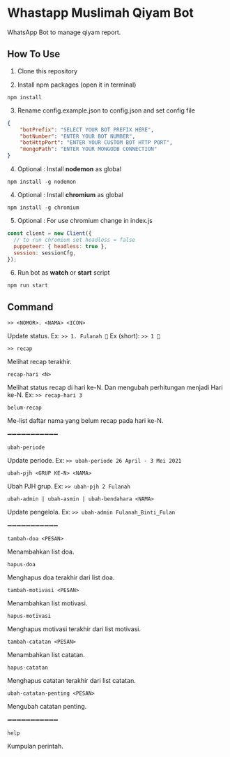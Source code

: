 # Whastapp Muslimah Qiyam Bot

WhatsApp Bot to manage qiyam report.

## How To Use

1. Clone this repository

2. Install npm packages (open it in terminal)

```
npm install
```

3. Rename config.example.json to config.json and set config file

```json
{
    "botPrefix": "SELECT YOUR BOT PREFIX HERE",
    "botNumber": "ENTER YOUR BOT NUMBER",
    "botHttpPort": "ENTER YOUR CUSTOM BOT HTTP PORT",
    "mongoPath": "ENTER YOUR MONGODB CONNECTION"
}
```

4. Optional : Install **nodemon** as global

```
npm install -g nodemon
```

4. Optional : Install **chromium** as global

```
npm install -g chromium
```

5. Optional : For use chromium change in index.js
```js
const client = new Client({
  // to run chromium set headless = false
  puppeteer: { headless: true },
  session: sessionCfg,
});
```

6. Run bot as **watch** or **start** script

```
npm run start
```

## Command
```ssh
>> <NOMOR>. <NAMA> <ICON>
```
Update status.
Ex: `>> 1. Fulanah 💯`
Ex (short): `>> 1 💯`

```ssh
>> recap
```
Melihat recap terakhir.

```ssh
recap-hari <N>
```
Melihat status recap di hari ke-N. Dan mengubah perhitungan menjadi Hari ke-N.
Ex: `>> recap-hari 3`

```ssh
belum-recap
```
Me-list daftar nama yang belum recap pada hari ke-N.

➖➖➖➖➖➖➖➖➖➖➖

```ssh
ubah-periode
```
Update periode.
Ex: `>> ubah-periode 26 April - 3 Mei 2021`

```ssh
ubah-pjh <GRUP KE-N> <NAMA>
```
Ubah PJH grup.
Ex: `>> ubah-pjh 2 Fulanah`

```ssh
ubah-admin | ubah-asmin | ubah-bendahara <NAMA>
```
Update pengelola.
Ex: `>> ubah-admin Fulanah_Binti_Fulan`

➖➖➖➖➖➖➖➖➖➖➖

```ssh
tambah-doa <PESAN>
```
Menambahkan list doa.

```ssh
hapus-doa
```
Menghapus doa terakhir dari list doa.

```ssh
tambah-motivasi <PESAN>
```
Menambahkan list motivasi.

```ssh
hapus-motivasi
```
Menghapus motivasi terakhir dari list motivasi.

```ssh
tambah-catatan <PESAN>
```
Menambahkan list catatan.

```ssh
hapus-catatan
```
Menghapus catatan terakhir dari list catatan.

```ssh
ubah-catatan-penting <PESAN>
```
Mengubah catatan penting.

➖➖➖➖➖➖➖➖➖➖➖

```ssh
help
```
Kumpulan perintah.

